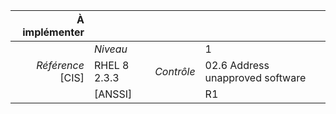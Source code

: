 
|           À implémenter    |    |    |    |
|----------------:|:---|---:|:---|
|                 |*Niveau*|| 1 |
|*Référence* [CIS]| RHEL 8 2.3.3 |*Contrôle*| 02.6 Address unapproved software |
|                 |[ANSSI] || R1 |

